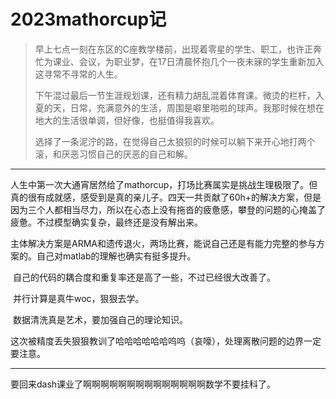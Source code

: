 # 2023mathorcup记

> 早上七点一刻在东区的C座教学楼前，出现着零星的学生、职工，也许正奔忙为课业、会议，为职业梦，在17日清晨怀抱几个一夜未寐的学生重新加入这寻常不寻常的人生。
>
> 下午混过最后一节生涯规划课，还有精力胡乱混着体育课。微烫的栏杆，入夏的天，日常，充满意外的生活，周围是噼里啪啦的球声。我那时候在想在地大的生活很单调，但好像，也挺值得我喜欢。
>
> 选择了一条泥泞的路，在觉得自己太狼狈的时候可以躺下来开心地打两个滚，和厌恶习惯自己的厌恶的自己和解。

---

​	人生中第一次大通宵居然给了mathorcup，打场比赛属实是挑战生理极限了。但真的很有成就感，感受到是真的亲儿子。四天一共贡献了60h+的解决方案，但是因为三个人都相当尽力，所以在心态上没有拖沓的疲惫感，攀登的问题的心掩盖了疲惫。不过模型确实复杂，最终还是没有解出来。

​	主体解决方案是ARMA和遗传退火，两场比赛，能说自己还是有能力完整的参与方案的。自己对matlab的理解也确实有挺多提升。

​	自己的代码的耦合度和重复率还是高了一些，不过已经很大改善了。

​	并行计算是真牛woc，狠狠去学。

​	数据清洗真是艺术，要加强自己的理论知识。

​	这次被精度丢失狠狠教训了哈哈哈哈哈哈呜呜（哀嚎），处理离散问题的边界一定要注意。

---

要回来dash课业了啊啊啊啊啊啊啊啊啊啊啊啊啊啊数学不要挂科了。

